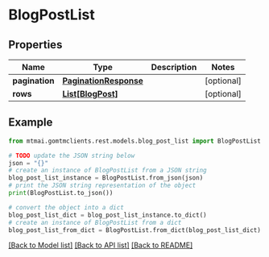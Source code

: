 # BlogPostList


## Properties

Name | Type | Description | Notes
------------ | ------------- | ------------- | -------------
**pagination** | [**PaginationResponse**](PaginationResponse.md) |  | [optional] 
**rows** | [**List[BlogPost]**](BlogPost.md) |  | [optional] 

## Example

```python
from mtmai.gomtmclients.rest.models.blog_post_list import BlogPostList

# TODO update the JSON string below
json = "{}"
# create an instance of BlogPostList from a JSON string
blog_post_list_instance = BlogPostList.from_json(json)
# print the JSON string representation of the object
print(BlogPostList.to_json())

# convert the object into a dict
blog_post_list_dict = blog_post_list_instance.to_dict()
# create an instance of BlogPostList from a dict
blog_post_list_from_dict = BlogPostList.from_dict(blog_post_list_dict)
```
[[Back to Model list]](../README.md#documentation-for-models) [[Back to API list]](../README.md#documentation-for-api-endpoints) [[Back to README]](../README.md)


